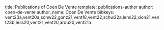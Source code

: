 title: Publications of Coen De Vente
template: publications-author
author: coen-de-vente
author_name: Coen De Vente
bibkeys: vent23a,vent20a,schw22,gonz21,vent18,vent22,schw22a,lemi22,xion21,vent23b,less20,vent21,vent20,ardu20,vent21a